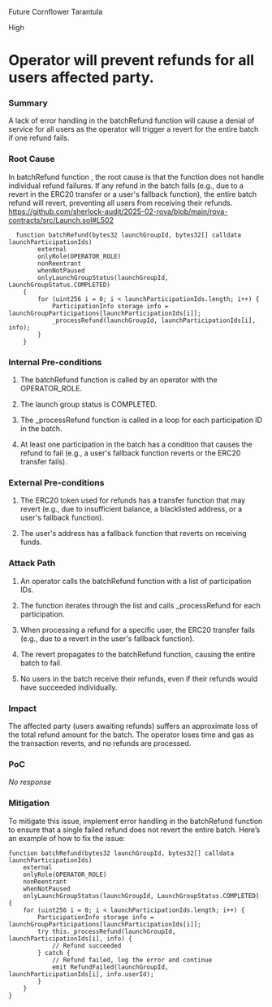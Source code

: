 Future Cornflower Tarantula

High

# Operator will prevent refunds for all users affected party.

### Summary

A lack of error handling in the batchRefund function will cause a denial of service for all users as the operator will trigger a revert for the entire batch if one refund fails.

### Root Cause

In batchRefund function , the root cause is that the function does not handle individual refund failures. If any refund in the batch fails (e.g., due to a revert in the ERC20 transfer or a user's fallback function), the entire batch refund will revert, preventing all users from receiving their refunds.
https://github.com/sherlock-audit/2025-02-rova/blob/main/rova-contracts/src/Launch.sol#L502
```solidity
  function batchRefund(bytes32 launchGroupId, bytes32[] calldata launchParticipationIds)
        external
        onlyRole(OPERATOR_ROLE)
        nonReentrant
        whenNotPaused
        onlyLaunchGroupStatus(launchGroupId, LaunchGroupStatus.COMPLETED)
    {
        for (uint256 i = 0; i < launchParticipationIds.length; i++) {
            ParticipationInfo storage info = launchGroupParticipations[launchParticipationIds[i]];
            _processRefund(launchGroupId, launchParticipationIds[i], info);
        }
    }
```

### Internal Pre-conditions

1. The batchRefund function is called by an operator with the OPERATOR_ROLE.

2. The launch group status is COMPLETED.

3. The _processRefund function is called in a loop for each participation ID in the batch.

4. At least one participation in the batch has a condition that causes the refund to fail (e.g., a user's fallback function reverts or the ERC20 transfer fails).

### External Pre-conditions

1. The ERC20 token used for refunds has a transfer function that may revert (e.g., due to insufficient balance, a blacklisted address, or a user's fallback function).

2. The user's address has a fallback function that reverts on receiving funds.

### Attack Path

1. An operator calls the batchRefund function with a list of participation IDs.

2. The function iterates through the list and calls _processRefund for each participation.

3. When processing a refund for a specific user, the ERC20 transfer fails (e.g., due to a revert in the user's fallback function).

4. The revert propagates to the batchRefund function, causing the entire batch to fail.

5. No users in the batch receive their refunds, even if their refunds would have succeeded individually.

### Impact

The affected party (users awaiting refunds) suffers an approximate loss of the total refund amount for the batch. The operator loses time and gas as the transaction reverts, and no refunds are processed.

### PoC

_No response_

### Mitigation

To mitigate this issue, implement error handling in the batchRefund function to ensure that a single failed refund does not revert the entire batch. Here’s an example of how to fix the issue:
```solidity
function batchRefund(bytes32 launchGroupId, bytes32[] calldata launchParticipationIds)
    external
    onlyRole(OPERATOR_ROLE)
    nonReentrant
    whenNotPaused
    onlyLaunchGroupStatus(launchGroupId, LaunchGroupStatus.COMPLETED)
{
    for (uint256 i = 0; i < launchParticipationIds.length; i++) {
        ParticipationInfo storage info = launchGroupParticipations[launchParticipationIds[i]];
        try this._processRefund(launchGroupId, launchParticipationIds[i], info) {
            // Refund succeeded
        } catch {
            // Refund failed, log the error and continue
            emit RefundFailed(launchGroupId, launchParticipationIds[i], info.userId);
        }
    }
}
```